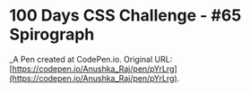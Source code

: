 # 100 Days CSS Challenge - #65 Spirograph
 _A Pen created at CodePen.io. Original URL: [https://codepen.io/Anushka_Raj/pen/pYrLrg](https://codepen.io/Anushka_Raj/pen/pYrLrg).

 